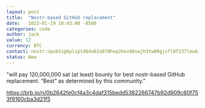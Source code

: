 ```yaml
---
layout: post
title:  "Nostr-based GitHub replacement"
date:   2023-01-19 10:43:00 -0500
categories: code
author: jack
value: 12
currency: BTC
contact: nostr:npub1sg6plzptd64u62a878hep2kev88swjh3tw00gjsfl8f237lmu63q0uf63m
status: New
---
```


"will pay 120,000,000 sat (at least) bounty for best nostr-based GitHub replacement. “Best” as determined by this community."

https://brb.io/n/0b2642fe0cf4a3c4daf315bedd5382266747b92d909c60f753f9160cba3d21f5
